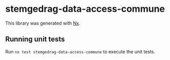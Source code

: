 # stemgedrag-data-access-commune

This library was generated with [Nx](https://nx.dev).

## Running unit tests

Run `nx test stemgedrag-data-access-commune` to execute the unit tests.
